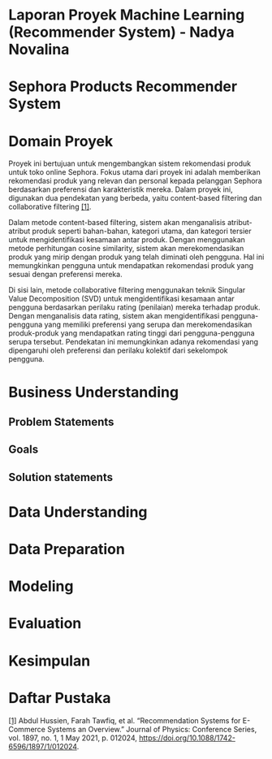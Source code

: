 # Laporan Proyek Machine Learning (Recommender System) - Nadya Novalina
# Sephora Products Recommender System
# Domain Proyek
Proyek ini bertujuan untuk mengembangkan sistem rekomendasi produk untuk toko online Sephora. Fokus utama dari proyek ini adalah memberikan rekomendasi produk yang relevan dan personal kepada pelanggan Sephora berdasarkan preferensi dan karakteristik mereka. Dalam proyek ini, digunakan dua pendekatan yang berbeda, yaitu content-based filtering dan collaborative filtering [[1]](#daftar-pustaka).

Dalam metode content-based filtering, sistem akan menganalisis atribut-atribut produk seperti bahan-bahan, kategori utama, dan kategori tersier untuk mengidentifikasi kesamaan antar produk. Dengan menggunakan metode perhitungan cosine similarity, sistem akan merekomendasikan produk yang mirip dengan produk yang telah diminati oleh pengguna. Hal ini memungkinkan pengguna untuk mendapatkan rekomendasi produk yang sesuai dengan preferensi mereka.

Di sisi lain, metode collaborative filtering menggunakan teknik Singular Value Decomposition (SVD) untuk mengidentifikasi kesamaan antar pengguna berdasarkan perilaku rating (penilaian) mereka terhadap produk. Dengan menganalisis data rating, sistem akan mengidentifikasi pengguna-pengguna yang memiliki preferensi yang serupa dan merekomendasikan produk-produk yang mendapatkan rating tinggi dari pengguna-pengguna serupa tersebut. Pendekatan ini memungkinkan adanya rekomendasi yang dipengaruhi oleh preferensi dan perilaku kolektif dari sekelompok pengguna.

# Business Understanding


## Problem Statements


## Goals


## Solution statements


# Data Understanding


# Data Preparation


# Modeling

# Evaluation

# Kesimpulan

# Daftar Pustaka
[[1]](https://iopscience.iop.org/article/10.1088/1742-6596/1897/1/012024/pdf) Abdul Hussien, Farah Tawfiq, et al. “Recommendation Systems for E-Commerce Systems an Overview.” Journal of Physics: Conference Series, vol. 1897, no. 1, 1 May 2021, p. 012024, https://doi.org/10.1088/1742-6596/1897/1/012024.
